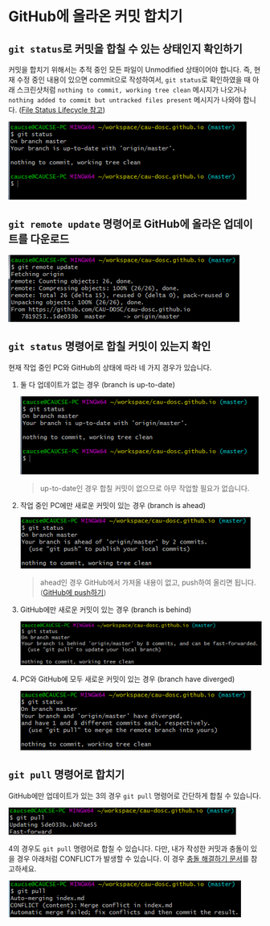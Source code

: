 # GitHub에 올라온 커밋 합치기

## `git status`로 커밋을 합칠 수 있는 상태인지 확인하기

커밋을 합치기 위해서는 추적 중인 모든  파일이 Unmodified 상태이어야 합니다. 즉, 현재 수정 중인 내용이 있으면 commit으로 작성하여서, `git status`로 확인하였을 때 아래 스크린샷처럼 `nothing to commit, working tree clean` 메시지가 나오거나 `nothing added to commit but untracked files present` 메시지가 나와야 합니다. ([File Status Lifecycle 참고](https://git-scm.com/book/ko/v1/Git%EC%9D%98-%EA%B8%B0%EC%B4%88-%EC%88%98%EC%A0%95%ED%95%98%EA%B3%A0-%EC%A0%80%EC%9E%A5%EC%86%8C%EC%97%90-%EC%A0%80%EC%9E%A5%ED%95%98%EA%B8%B0))

![](images/git-status-up-to-date-and-working-tree-clean.PNG)

## `git remote update` 명령어로 GitHub에 올라온 업데이트를 다운로드

![](images/git-remote-update.PNG)

## `git status` 명령어로 합칠 커밋이 있는지 확인

현재 작업 중인 PC와 GitHub의 상태에 따라 네 가지 경우가 있습니다.

1. 둘 다 업데이트가 없는 경우 (branch is up-to-date)

   ![](images/git-status-up-to-date-and-working-tree-clean.PNG)

   >  up-to-date인 경우 합칠 커밋이 없으므로 아무 작업할 필요가 없습니다.

2. 작업 중인 PC에만 새로운 커밋이 있는 경우 (branch is ahead)

   ![](images/git-status-the-branch-is-ahead.PNG)

   > ahead인 경우 GitHub에서 가져올 내용이 없고, push하여 올리면 됩니다. ([GitHub에 push하기](upload-visual-studio-project.html#github에-push-하기))

3. GitHub에만 새로운 커밋이 있는 경우 (branch is behind)

   ![](images/git-status-the-branch-is-behind.PNG)

4. PC와 GitHub에 모두 새로운 커밋이 있는 경우 (branch have diverged)

   ![](images/git-status-the-branch-have-diverged.PNG)

## `git pull` 명령어로 합치기

GitHub에만 업데이트가 있는 3의 경우 `git pull` 명령어로 간단하게 합칠 수 있습니다.

![](images/git-pull-fast-forward.PNG)

4의 경우도 `git pull` 명령어로 합칠 수 있습니다. 다만, 내가 작성한 커밋과 충돌이 있을 경우 아래처럼 CONFLICT가 발생할 수 있습니다. 이 경우 [충돌 해결하기 문서](resolve-merge-conflict.html)를 참고하세요. 

![](images/git-pull-merge-conflict.PNG)
